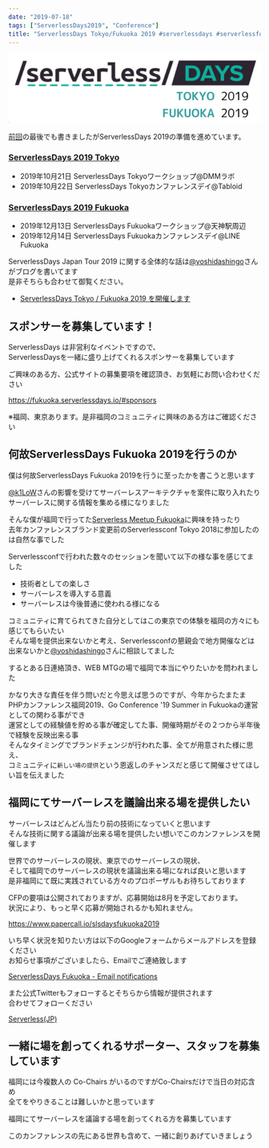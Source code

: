 ```yaml
---
date: "2019-07-18"
tags: ["ServerlessDays2019", "Conference"]
title: "ServerlessDays Tokyo/Fukuoka 2019 #serverlessdays #serverlessfukuoka"
---
```


![ServerlessDays](ServerlessDays.png)

[前回](https://blog.seike460.com/2019/07/14/gocon_fukuoka2019/)の最後でも書きましたがServerlessDays 2019の準備を進めています。

### <a href="https://tokyo.serverlessdays.io" target="_blank">ServerlessDays 2019 Tokyo</a>

- 2019年10月21日 ServerlessDays Tokyoワークショップ@DMMラボ
- 2019年10月22日 ServerlessDays Tokyoカンファレンスデイ@Tabloid

### <a href="https://fukuoka.serverlessdays.io" target="_blank">ServerlessDays 2019 Fukuoka</a>

- 2019年12月13日 ServerlessDays Fukuokaワークショップ@天神駅周辺
- 2019年12月14日 ServerlessDays Fukuokaカンファレンスデイ@LINE Fukuoka

ServerlessDays Japan Tour 2019 に関する全体的な話は[@yoshidashingo](https://twitter.com/yoshidashingo)さんがブログを書いてます  
是非そちらも合わせて御覧ください。

- <a href="https://yoshidashingo.hatenablog.com/entry/sdays2019" target="_blank">ServerlessDays Tokyo / Fukuoka 2019 を開催します</a>

## スポンサーを募集しています！

ServerlessDays は非営利なイベントですので、  
ServerlessDaysを一緒に盛り上げてくれるスポンサーを募集しています

ご興味のある方、公式サイトの募集要項を確認頂き、お気軽にお問い合わせください

https://fukuoka.serverlessdays.io/#sponsors

※福岡、東京あります。是非福岡のコミュニティに興味のある方はご確認ください

## 何故ServerlessDays Fukuoka 2019を行うのか

僕は何故ServerlessDays Fukuoka 2019を行うに至ったかを書こうと思います  

[@k1LoW](https://twitter.com/k1LoW)さんの影響を受けてサーバーレスアーキテクチャを案件に取り入れたり  
サーバーレスに関する情報を集める様になりました  

そんな僕が福岡で行ってた[Serverless Meetup Fukuoka](https://serverless.connpass.com/event/120972/)に興味を持ったり  
去年カンファレンスブランド変更前のServerlessconf Tokyo 2018に参加したのは自然な事でした

Serverlessconfで行われた数々のセッションを聞いて以下の様な事を感じてました

- 技術者としての楽しさ
- サーバーレスを導入する意義
- サーバーレスは今後普通に使われる様になる

コミュニティに育てられてきた自分としてはこの東京での体験を福岡の方々にも感じてもらいたい  
そんな場を提供出来ないかと考え、Serverlessconfの懇親会で地方開催などは出来ないかと[@yoshidashingo](https://twitter.com/yoshidashingo)さんに相談してました

するとある日連絡頂き、WEB MTGの場で福岡で本当にやりたいかを問われました

かなり大きな責任を伴う問いだと今思えば思うのですが、今年からたまたま  
PHPカンファレンス福岡2019、Go Conference '19 Summer in Fukuokaの運営としての関わる事ができ  
運営としての経験値を貯める事が確定してた事、開催時期がその２つから半年後で経験を反映出来る事  
そんなタイミングでブランドチェンジが行われた事、全てが用意された様に思え、  
コミュニティに`新しい場の提供`という恩返しのチャンスだと感じて開催させてほしい旨を伝えました

## 福岡にてサーバーレスを議論出来る場を提供したい

サーバーレスはどんどん当たり前の技術になっていくと思います  
そんな技術に関する議論が出来る場を提供したい想いでこのカンファレンスを開催します

世界でのサーバーレスの現状、東京でのサーバーレスの現状、  
そして福岡でのサーバーレスの現状を議論出来る場になれば良いと思います  
是非福岡にて既に実践されている方々のプロポーザルもお待ちしております

CFPの要項は公開されておりますが、応募開始は8月を予定しております。  
状況により、もっと早く応募が開始されるかも知れません。

https://www.papercall.io/slsdaysfukuoka2019

いち早く状況を知りたい方は以下のGoogleフォームからメールアドレスを登録ください  
お知らせ事項がございましたら、Emailでご連絡致します

[ServerlessDays Fukuoka - Email notifications](https://forms.gle/HPCXnrR6hMZDNDTc6)

また公式Twitterもフォローするとそちらから情報が提供されます  
合わせてフォローください

[Serverless(JP)](https://twitter.com/serverlessjp)

## 一緒に場を創ってくれるサポーター、スタッフを募集しています

福岡には今複数人の Co-Chairs がいるのですがCo-Chairsだけで当日の対応含め  
全てをやりきることは難しいかと思っています  

福岡にてサーバーレスを議論する場を創ってくれる方を募集しています

このカンファレンスの先にある世界も含めて、一緒に創りあげていきましょう
